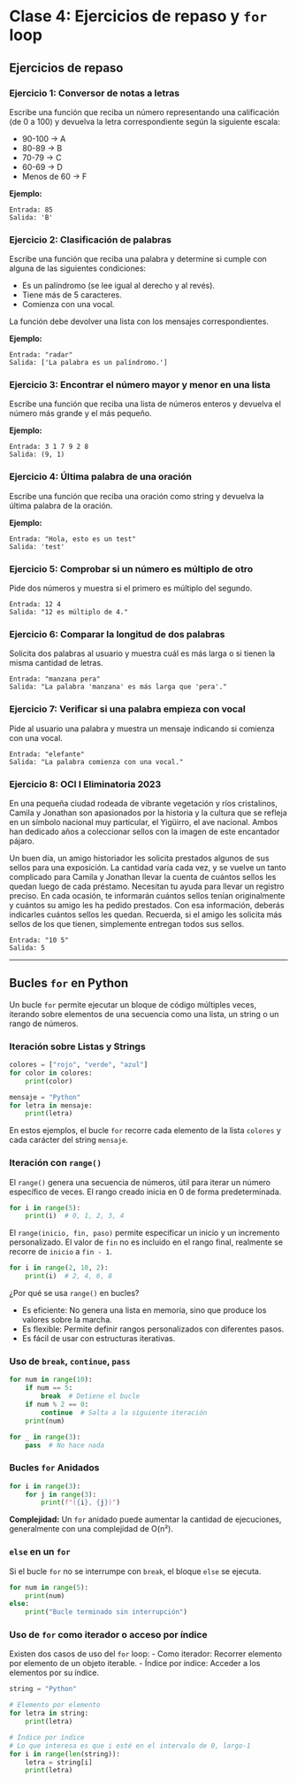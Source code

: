# Clase 4: Ejercicios de repaso y `for` loop

## Ejercicios de repaso

### Ejercicio 1: Conversor de notas a letras

Escribe una función que reciba un número representando una calificación (de 0 a 100) y devuelva la letra correspondiente según la siguiente escala:

- 90-100 → A
- 80-89 → B
- 70-79 → C
- 60-69 → D
- Menos de 60 → F

**Ejemplo:**

```plaintext
Entrada: 85
Salida: 'B'
```

### Ejercicio 2: Clasificación de palabras

Escribe una función que reciba una palabra y determine si cumple con alguna de las siguientes condiciones:

- Es un palíndromo (se lee igual al derecho y al revés).
- Tiene más de 5 caracteres.
- Comienza con una vocal.

La función debe devolver una lista con los mensajes correspondientes.

**Ejemplo:**

```plaintext
Entrada: "radar"
Salida: ['La palabra es un palíndromo.']
```

### Ejercicio 3: Encontrar el número mayor y menor en una lista

Escribe una función que reciba una lista de números enteros y devuelva el número más grande y el más pequeño.

**Ejemplo:**

```plaintext
Entrada: 3 1 7 9 2 8
Salida: (9, 1)
```

### Ejercicio 4: Última palabra de una oración

Escribe una función que reciba una oración como string y devuelva la última palabra de la oración.

**Ejemplo:**

```plaintext
Entrada: "Hola, esto es un test"
Salida: 'test'
```

### Ejercicio 5: Comprobar si un número es múltiplo de otro

Pide dos números y muestra si el primero es múltiplo del segundo.

```plaintext
Entrada: 12 4
Salida: "12 es múltiplo de 4."
```

### Ejercicio 6: Comparar la longitud de dos palabras

Solicita dos palabras al usuario y muestra cuál es más larga o si tienen la misma cantidad de letras.

```plaintext
Entrada: "manzana pera"
Salida: "La palabra 'manzana' es más larga que 'pera'."
```

### Ejercicio 7: Verificar si una palabra empieza con vocal

Pide al usuario una palabra y muestra un mensaje indicando si comienza con una vocal.

```plaintext
Entrada: "elefante"
Salida: "La palabra comienza con una vocal."
```

### Ejercicio 8: OCI I Eliminatoria 2023

En una pequeña ciudad rodeada de vibrante vegetación y ríos cristalinos, Camila y Jonathan son apasionados por la historia y la cultura que se refleja en un símbolo nacional muy particular, el Yigüirro, el ave nacional. Ambos han dedicado años a coleccionar sellos con la imagen de este encantador pájaro.

Un buen día, un amigo historiador les solicita prestados algunos de sus sellos para una exposición. La cantidad varía cada vez, y se vuelve un tanto complicado para Camila y Jonathan llevar la cuenta de cuántos sellos les quedan luego de cada préstamo.
Necesitan tu ayuda para llevar un registro preciso. En cada ocasión, te informarán cuántos sellos tenían originalmente y cuántos su amigo les ha pedido prestados. Con esa información, deberás indicarles cuántos sellos les quedan. Recuerda, si el amigo les solicita más sellos de los que tienen, simplemente entregan todos sus sellos.

```
Entrada: "10 5"
Salida: 5
```

---

## Bucles `for` en Python

Un bucle `for` permite ejecutar un bloque de código múltiples veces, iterando sobre elementos de una secuencia como una lista, un string o un rango de números.

### Iteración sobre Listas y Strings

```python
colores = ["rojo", "verde", "azul"]
for color in colores:
    print(color)

mensaje = "Python"
for letra in mensaje:
    print(letra)
```

En estos ejemplos, el bucle `for` recorre cada elemento de la lista `colores` y cada carácter del string `mensaje`.

### Iteración con `range()`

El `range()` genera una secuencia de números, útil para iterar un número específico de veces.
El rango creado inicia en 0 de forma predeterminada.

```python
for i in range(5):
    print(i)  # 0, 1, 2, 3, 4
```

El `range(inicio, fin, paso)` permite especificar un inicio y un incremento personalizado. El valor de `fin` no es incluido en el rango final, realmente se recorre de `inicio` a `fin - 1`.

```python
for i in range(2, 10, 2):
    print(i)  # 2, 4, 6, 8
```

¿Por qué se usa `range()` en bucles?

- Es eficiente: No genera una lista en memoria, sino que produce los valores sobre la marcha.
- Es flexible: Permite definir rangos personalizados con diferentes pasos.
- Es fácil de usar con estructuras iterativas.

### Uso de `break`, `continue`, `pass`

```python
for num in range(10):
    if num == 5:
        break  # Detiene el bucle
    if num % 2 == 0:
        continue  # Salta a la siguiente iteración
    print(num)
```

```python
for _ in range(3):
    pass  # No hace nada
```

### Bucles `for` Anidados

```python
for i in range(3):
    for j in range(3):
        print(f"({i}, {j})")
```

**Complejidad:** Un `for` anidado puede aumentar la cantidad de ejecuciones, generalmente con una complejidad de O(n²).

### `else` en un `for`

Si el bucle `for` no se interrumpe con `break`, el bloque `else` se ejecuta.

```python
for num in range(5):
    print(num)
else:
    print("Bucle terminado sin interrupción")
```

### Uso de `for` como iterador o acceso por índice

Existen dos casos de uso del `for` loop: - Como iterador: Recorrer elemento por elemento de un objeto iterable. - Índice por índice: Acceder a los elementos por su índice.

```py
string = "Python"

# Elemento por elemento
for letra in string:
    print(letra)

# Índice por índice
# Lo que interesa es que i esté en el intervalo de 0, largo-1
for i in range(len(string)):
    letra = string[i]
    print(letra)
```
